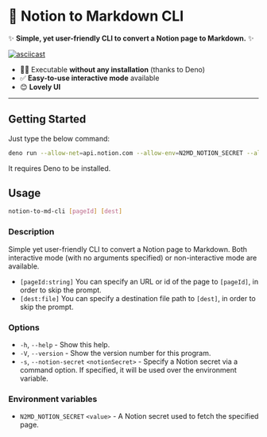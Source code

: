 # 📝 Notion to Markdown CLI

✨ **Simple, yet user-friendly CLI to convert a Notion page to Markdown.** ✨

[![asciicast](https://asciinema.org/a/N56rYh3JI1q04Gs9hgOZowbHD.svg)](https://asciinema.org/a/N56rYh3JI1q04Gs9hgOZowbHD)

- 🏃‍♂️ Executable **without any installation** (thanks to Deno)
- ✅ **Easy-to-use interactive mode** available
- 😊 **Lovely UI**

---

## Getting Started

Just type the below command:

```bash
deno run --allow-net=api.notion.com --allow-env=N2MD_NOTION_SECRET --allow-write --allow-read main.ts
```

It requires Deno to be installed.

## Usage

```bash
notion-to-md-cli [pageId] [dest]
```

### Description

Simple yet user-friendly CLI to convert a Notion page to Markdown.
Both interactive mode (with no arguments specified) or non-interactive mode are available.

- `[pageId:string]` You can specify an URL or id of the page to `[pageId]`, in order to skip the prompt.
- `[dest:file]` You can specify a destination file path to `[dest]`, in order to skip the prompt.

### Options

- `-h`, `--help` - Show this help.
- `-V`, `--version` - Show the version number for this program.
- `-s`, `--notion-secret` `<notionSecret>` - Specify a Notion secret via a command option. If specified, it will be used over the environment variable.

### Environment variables

- `N2MD_NOTION_SECRET` `<value>` - A Notion secret used to fetch the specified page.
